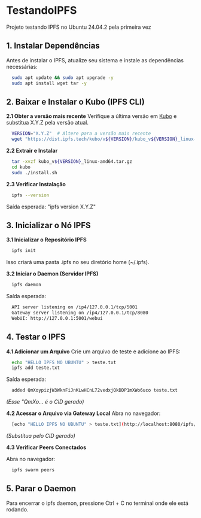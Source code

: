 # TestandoIPFS
Projeto testando IPFS no Ubuntu 24.04.2 pela primeira vez 

## 1. Instalar Dependências

Antes de instalar o IPFS, atualize seu sistema e instale as dependências necessárias:

  ```bash
    sudo apt update && sudo apt upgrade -y
    sudo apt install wget tar -y
  ```

## 2. Baixar e Instalar o Kubo (IPFS CLI)

<b>2.1 Obter a versão mais recente</b>
Verifique a última versão em [Kubo](https://dist.ipfs.tech/kubo) e substitua X.Y.Z pela versão atual.
  ```bash
    VERSION="X.Y.Z"  # Altere para a versão mais recente
    wget "https://dist.ipfs.tech/kubo/v${VERSION}/kubo_v${VERSION}_linux-amd64.tar.gz"
  ```

<b>2.2 Extrair e Instalar</b>
  ```bash
    tar -xvzf kubo_v${VERSION}_linux-amd64.tar.gz
    cd kubo
    sudo ./install.sh
  ```

<b>2.3 Verificar Instalação</b>
  ```bash
    ipfs --version
  ```
  Saída esperada: "ipfs version X.Y.Z"


## 3. Inicializar o Nó IPFS

<b>3.1 Inicializar o Repositório IPFS</b>
  ```bash
    ipfs init
  ```
Isso criará uma pasta .ipfs no seu diretório home (~/.ipfs).

<b>3.2 Iniciar o Daemon (Servidor IPFS)</b>
  ```bash
    ipfs daemon
  ```
Saída esperada:
  ```bash
    API server listening on /ip4/127.0.0.1/tcp/5001
    Gateway server listening on /ip4/127.0.0.1/tcp/8080
    WebUI: http://127.0.0.1:5001/webui
  ```

    
  ## 4. Testar o IPFS

  <b>4.1 Adicionar um Arquivo</b>
  Crie um arquivo de teste e adicione ao IPFS:
  ```bash
    echo "HELLO IPFS NO UBUNTU" > teste.txt
    ipfs add teste.txt
  ```
  Saída esperada:
  ```bash
    added QmXoypizjW3WknFiJnKLwHCnL72vedxjQkDDP1mXWo6uco teste.txt
  ```
  <i>(Esse "QmXo... é o CID gerado)</i>

 <b>4.2 Acessar o Arquivo via Gateway Local</b>
  Abra no navegador:
  ```bash
    [echo "HELLO IPFS NO UBUNTU" > teste.txt](http://localhost:8080/ipfs/QmXoypizjW3WknFiJnKLwHCnL72vedxjQkDDP1mXWo6uco)
  ```
  <i>(Substitua pelo CID gerado)</i>

<b>4.3 Verificar Peers Conectados</b>

  Abra no navegador:
  ```bash
    ipfs swarm peers
  ```


## 5. Parar o Daemon

Para encerrar o ipfs daemon, pressione Ctrl + C no terminal onde ele está rodando.


